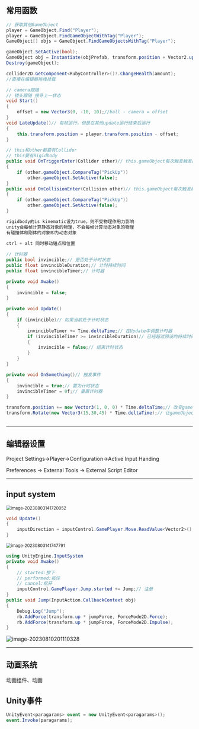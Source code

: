 ## 常用函数

```c#
// 获取其他GameObject
player = GameObject.Find("Player");
player = GameObject.FindGameObjectWithTag("Player");
GameObject[] objs = GameObject.FindGameObjectsWithTag("Player");

gameObject.SetActive(bool);
GameObject obj = Instantiate(objPrefab, transform.position + Vector2.up * 0.5f, Quaternion.identity);
Destroy(gameObject);

collider2D.GetComponent<RubyController>()?.ChangeHealth(amount);
//直接在编辑器拖拽挂载

// camera跟随
// 镜头跟随 搜寻上一状态
void Start()
{
	offset = new Vector3(0, -10, 10);//ball - camera = offset
}
void LateUpdate()// 每帧运行，但是在其他update运行结束后运行
{
	this.transform.position = player.transform.position - offset;
}

// this和other都要有Collider
// this要有Rigidbody
public void OnTriggerEnter(Collider other)// this.gameObject每次触发触发器时调用
{
	if (other.gameObject.CompareTag("PickUp"))
		other.gameObject.SetActive(false);
}
public void OnCollisionEnter(Collision other)// this.gameObject每次触发碰撞器时调用
{
	if (other.gameObject.CompareTag("PickUp"))
		other.gameObject.SetActive(false);
}

rigidbody的is kinematic设为true，则不受物理作用力影响
unity会每帧计算静态对象的物理，不会每帧计算动态对象的物理
有碰撞体和刚体的对象即为动态对象
    
ctrl + alt 同时移动锚点和位置

// 计时器
public bool invincible;// 是否处于计时状态
public float invincibleDuration;// 计时持续时间
public float invincibleTimer;// 计时器

private void Awake()
{
    invincible = false;
}

private void Update()
{
    if (invincible)// 如果当前处于计时状态
    {
        invincibleTimer += Time.deltaTime;// 在Update中调整计时器
        if (invincibleTimer >= invincibleDuration)// 已经超过预设的持续时间
        {
            invincible = false;// 结束计时状态
        }
    }
}

private void OnSomething()// 触发事件
{
    invincible = true;// 置为计时状态
    invincibleTimer = 0f;// 重置计时器
}

transform.position += new Vector3(1, 0, 0) * Time.deltaTime;// 改变gameObject的position
transform.Rotate(new Vector3(15,30,45) * Time.deltaTime);// 让gameObject旋转
    

```

---

## 编辑器设置

Project Settings->Player->Configuration->Active Input Handing

Preferences -> External Tools -> External Script Editor

---

## input system

<img src="C:\Users\hxj\Desktop\学习笔记\Unity\Unity_常用操作.assets\image-20230803141720052.png" alt="image-20230803141720052" style="zoom:80%;" />

```c#
void Update()
{
	inputDirection = inputControl.GamePlayer.Move.ReadValue<Vector2>();
}
```

<img src="C:\Users\hxj\Desktop\学习笔记\Unity\Unity_常用操作.assets\image-20230803141747791.png" alt="image-20230803141747791" style="zoom:80%;" />

```c#
using UnityEngine.InputSystem
private void Awake()
{
	// started:按下
    // performed:按住
    // cancel:松开
	inputControl.GamePlayer.Jump.started += Jump;// 注册
}
public void Jump(InputAction.CallbackContext obj)
{
	Debug.Log("Jump");
    rb.AddForce(transform.up * jumpForce, ForceMode2D.Force);
    rb.AddForce(transform.up * jumpForce, ForceMode2D.Impulse);
}
```

![image-20230810201110328](C:\Users\hxj\Desktop\学习笔记\Unity\Unity_常用操作.assets\image-20230810201110328.png)

---

## 动画系统

动画组件、动画

## Unity事件

```c#
UnityEvent<paragarams> event = new UnityEvent<paragarams>();
event.Invoke(paragarams);
```
